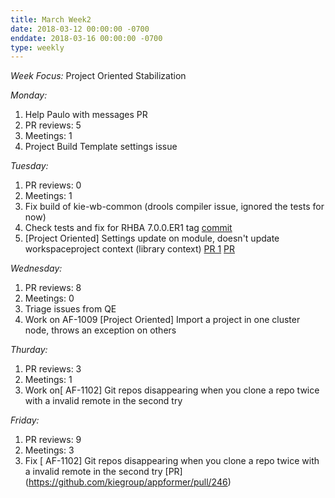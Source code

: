 ```yaml
---
title: March Week2
date: 2018-03-12 00:00:00 -0700
enddate: 2018-03-16 00:00:00 -0700
type: weekly
---
```

*Week Focus:*
Project Oriented Stabilization

*Monday:*

1. Help Paulo with messages PR
2. PR reviews: 5
3. Meetings: 1
4. Project Build Template settings issue

*Tuesday:*

1. PR reviews: 0
2. Meetings: 1
3. Fix build of kie-wb-common (drools compiler issue, ignored the tests for now)
4. Check tests and fix for RHBA 7.0.0.ER1 tag [commit](https://github.com/kiegroup/appformer/commit/c5bb0a84feb861da1901989e07d84a2623540553)
5. [Project Oriented] Settings update on module, doesn't update workspaceproject context (library context) [PR 1](https://github.com/kiegroup/appformer/pull/240) [PR](https://github.com/kiegroup/kie-wb-common/pull/1502)

*Wednesday:*

1. PR reviews: 8
2. Meetings: 0
3. Triage issues from QE
4. Work on AF-1009 [Project Oriented] Import a project in one cluster node, throws an exception on others

*Thurday:*

1. PR reviews: 3
2. Meetings: 1
3. Work on[ AF-1102] Git repos disappearing when you clone a repo twice with a invalid remote in the second try


*Friday:*

1. PR reviews: 9
2. Meetings: 3
3. Fix [ AF-1102] Git repos disappearing when you clone a repo twice with a invalid remote in the second try [PR] (https://github.com/kiegroup/appformer/pull/246)
